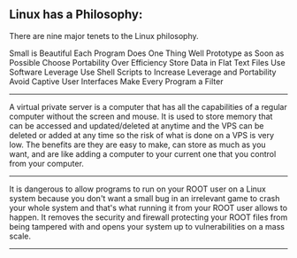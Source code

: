 Linux has a Philosophy:
-------------------------
There are nine major tenets to the Linux philosophy.

Small is Beautiful
Each Program Does One Thing Well
Prototype as Soon as Possible
Choose Portability Over Efficiency
Store Data in Flat Text Files
Use Software Leverage
Use Shell Scripts to Increase Leverage and Portability
Avoid Captive User Interfaces
Make Every Program a Filter

------------------------------------------------------------------------------------------------------------------------------------------------------

A virtual private server is a computer that has all the capabilities of a regular computer without the screen and mouse. It is used to store memory that can be accessed and updated/deleted at anytime and the VPS can be deleted or added at any time so the risk of what is done on a VPS is very low. The benefits are they are easy to make, can store as much as you want, and are like adding a computer to your current one that you control from your computer. 

------------------------------------------------------------------------------------------------------------------------------------------------------

It is dangerous to allow programs to run on your ROOT user on a Linux system because you don't want a small bug in an irrelevant game to crash your whole system and that's what running it from your ROOT user allows to happen. It removes the security and firewall protecting your ROOT files from being tampered with and opens your system up to vulnerabilities on a mass scale. 

------------------------------------------------------------------------------------------------------------------------------------------------------
